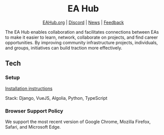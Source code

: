 <h1 align="center">EA Hub</h1>
<p align="center">
    <a href="https://eahub.org/">EAHub.org</a> |
    <a href="https://discord.gg/NH5PybDUj9">Discord</a> |
    <a href="https://blog.eahub.org/">News</a> |
    <a href="https://meta.eahub.org/c/feature-requests/">Feedback</a>
</p>

The EA Hub enables collaboration and facilitates connections between EAs to make it easier to learn, network, collaborate on projects, and find career opportunities. By improving community infrastructure projects, individuals, and groups, initiatives can build traction more effectively.

## Tech

### Setup

[Installation instructions](SETUP.md)  

Stack: Django, VueJS, Algolia, Python, TypeScript  

### Browser Support Policy

We support the most recent version of Google Chrome, Mozilla Firefox, Safari, and Microsoft Edge.